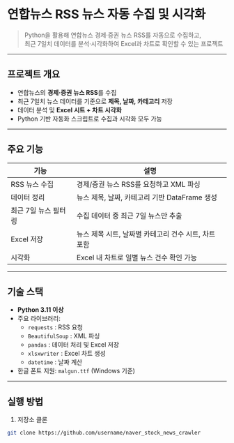 # 연합뉴스 RSS 뉴스 자동 수집 및 시각화

> Python을 활용해 연합뉴스 경제·증권 뉴스 RSS를 자동으로 수집하고,  
> 최근 7일치 데이터를 분석·시각화하여 Excel과 차트로 확인할 수 있는 프로젝트

---

## 프로젝트 개요

- 연합뉴스의 **경제·증권 뉴스 RSS**를 수집
- 최근 7일치 뉴스 데이터를 기준으로 **제목, 날짜, 카테고리** 저장
- 데이터 분석 및 **Excel 시트 + 차트 시각화**
- Python 기반 자동화 스크립트로 수집과 시각화 모두 가능

---

## 주요 기능

| 기능 | 설명 |
|------|------|
| RSS 뉴스 수집 | 경제/증권 뉴스 RSS를 요청하고 XML 파싱 |
| 데이터 정리 | 뉴스 제목, 날짜, 카테고리 기반 DataFrame 생성 |
| 최근 7일 뉴스 필터링 | 수집 데이터 중 최근 7일 뉴스만 추출 |
| Excel 저장 | 뉴스 제목 시트, 날짜별 카테고리 건수 시트, 차트 포함 |
| 시각화 | Excel 내 차트로 일별 뉴스 건수 확인 가능 |

---

## 기술 스택

- **Python 3.11 이상**
- 주요 라이브러리:
  - `requests` : RSS 요청
  - `BeautifulSoup` : XML 파싱
  - `pandas` : 데이터 처리 및 Excel 저장
  - `xlsxwriter` : Excel 차트 생성
  - `datetime` : 날짜 계산
- 한글 폰트 지원: `malgun.ttf` (Windows 기준)

---

## 실행 방법

1. 저장소 클론

```bash
git clone https://github.com/username/naver_stock_news_crawler
